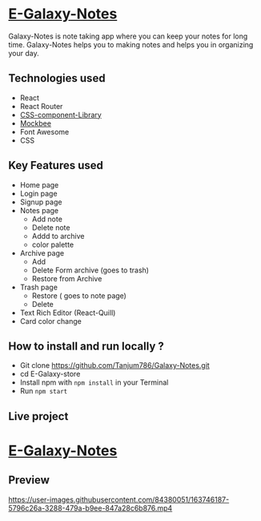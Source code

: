 # [E-Galaxy-Notes](https://galaxy-notes-app.vercel.app/)
Galaxy-Notes is note taking app where you can keep your notes for long time. Galaxy-Notes helps you to making notes and helps you in organizing your day. 

## Technologies used 
- React 
- React Router 
- [CSS-component-Library](https://css-ui-galaxy-c.netlify.app/getstarted/main.html)
- [Mockbee](https://mockbFee.netlify.app/)
- Font Awesome
- CSS

## Key Features used 
- Home page
- Login page
- Signup page
- Notes page
  - Add note
  - Delete note
  - Addd to archive 
  - color palette
- Archive page
  - Add
  - Delete Form archive (goes to trash)
  - Restore from Archive
- Trash page
  - Restore ( goes to note page)
  - Delete
- Text Rich Editor (React-Quill)
- Card color change

 ## How to install and run locally ?
 - Git clone https://github.com/Tanjum786/Galaxy-Notes.git
 - cd E-Galaxy-store
 - Install npm with `npm install` in your Terminal
 - Run `npm start`
 
## Live project
  # [E-Galaxy-Notes](https://galaxy-notes-app.vercel.app/)


## Preview


https://user-images.githubusercontent.com/84380051/163746187-5796c26a-3288-479a-b9ee-847a28c6b876.mp4

